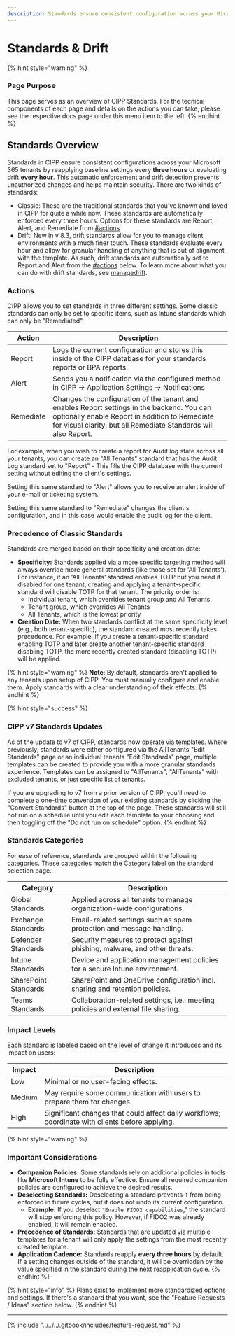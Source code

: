 ```yaml
---
description: Standards ensure consistent configuration across your Microsoft 365 tenants.
---
```


# Standards & Drift

{% hint style="warning" %}
### Page Purpose

This page serves as an overview of CIPP Standards.  For the tecnical components of each page and details on the actions you can take, please see the respective docs page under this menu item to the left.
{% endhint %}

## **Standards Overview**

Standards in CIPP ensure consistent configurations across your Microsoft 365 tenants by reapplying baseline settings every **three hours** or evaluating drift **every hour**. This automatic enforcement and drift detection prevents unauthorized changes and helps maintain security. There are two kinds of standards:

* Classic: These are the traditional standards that you've known and loved in CIPP for quite a while now. These standards are automatically enforced every three hours. Options for these standards are Report, Alert, and Remediate from [#actions](./#actions "mention").
* Drift: New in v 8.3, drift standards allow for you to manage client environments with a much finer touch. These standards evaluate every hour and allow for granular handling of anything that is out of alignment with the template. As such, drift standards are automatically set to Report and Alert from the [#actions](./#actions "mention") below. To learn more about what you can do with drift standards, see [managedrift](managedrift/ "mention").

### Actions

CIPP allows you to set standards in three different settings. Some classic standards can only be set to specific items, such as Intune standards which can only be "Remediated".

| Action    | Description                                                                                                                                                                                                     |
| --------- | --------------------------------------------------------------------------------------------------------------------------------------------------------------------------------------------------------------- |
| Report    | Logs the current configuration and stores this inside of the CIPP database for your standards reports or BPA reports.                                                                                           |
| Alert     | Sends you a notification via the configured method in CIPP -> Application Settings -> Notifications                                                                                                             |
| Remediate | Changes the configuration of the tenant and enables Report settings in the backend. You can optionally enable Report in addition to Remediate for visual clarity, but all Remediate Standards will also Report. |

For example, when you wish to create a report for Audit log state across all your tenants, you can create an "All Tenants" standard that has the Audit Log standard set to "Report" - This fills the CIPP database with the current setting without editing the client's settings.

Setting this same standard to "Alert" allows you to receive an alert inside of your e-mail or ticketing system.

Setting this same standard to "Remediate" changes the client's configuration, and in this case would enable the audit log for the client.

### **Precedence of Classic Standards**

Standards are merged based on their specificity and creation date:

* **Specificity:** Standards applied via a more specific targeting method will always override more general standards (like those set for 'All Tenants'). For instance, if an 'All Tenants' standard enables TOTP but you need it disabled for one tenant, creating and applying a tenant-specific standard will disable TOTP for that tenant. The priority order is:
  * Individual tenant, which overrides tenant group and All Tenants
  * Tenant group, which overrides All Tenants
  * All Tenants, which is the lowest priority
* **Creation Date:** When two standards conflict at the same specificity level (e.g., both tenant-specific), the standard created most recently takes precedence. For example, if you create a tenant-specific standard enabling TOTP and later create another tenant-specific standard disabling TOTP, the more recently created standard (disabling TOTP) will be applied.

{% hint style="warning" %}
**Note**: By default, standards aren't applied to any tenants upon setup of CIPP. You must manually configure and enable them. Apply standards with a clear understanding of their effects.
{% endhint %}

{% hint style="success" %}
### CIPP v7 Standards Updates

As of the update to v7 of CIPP, standards now operate via templates. Where previously, standards were either configured via the AllTenants "Edit Standards" page or an individual tenants "Edit Standards" page, multiple templates can be created to provide you with a more granular standards experience. Templates can be assigned to "AllTenants", "AllTenants" with excluded tenants, or just specific list of tenants.

If you are upgrading to v7 from a prior version of CIPP, you'll need to complete a one-time conversion of your existing standards by clicking the "Convert Standards" button at the top of the page. These standards will still not run on a schedule until you edit each template to your choosing and then toggling off the "Do not run on schedule" option.
{% endhint %}

### **Standards Categories**

For ease of reference, standards are grouped within the following categories. These categories match the Category label on the standard selection page.

| Category             | Description                                                                       |
| -------------------- | --------------------------------------------------------------------------------- |
| Global Standards     | Applied across all tenants to manage organization-wide configurations.            |
| Exchange Standards   | Email-related settings such as spam protection and message handling.              |
| Defender Standards   | Security measures to protect against phishing, malware, and other threats.        |
| Intune Standards     | Device and application management policies for a secure Intune environment.       |
| SharePoint Standards | SharePoint and OneDrive configuration incl. sharing and retention policies.       |
| Teams Standards      | Collaboration-related settings, i.e.: meeting policies and external file sharing. |

### **Impact Levels**

Each standard is labeled based on the level of change it introduces and its impact on users:

| Impact | Description                                                                                     |
| ------ | ----------------------------------------------------------------------------------------------- |
| Low    | Minimal or no user-facing effects.                                                              |
| Medium | May require some communication with users to prepare them for changes.                          |
| High   | Significant changes that could affect daily workflows; coordinate with clients before applying. |

{% hint style="warning" %}
### Important Considerations

* **Companion Policies:** Some standards rely on additional policies in tools like **Microsoft Intune** to be fully effective. Ensure all required companion policies are configured to achieve the desired results.
* **Deselecting Standards:** Deselecting a standard prevents it from being enforced in future cycles, but it does not undo its current configuration.
  * **Example:** If you deselect `"Enable FIDO2 capabilities`," the standard will stop enforcing this policy. However, if FIDO2 was already enabled, it will remain enabled.
* **Precedence of Standards:** Standards that are updated via multiple templates for a tenant will only apply the settings from the most recently created template.
* **Application Cadence:** Standards reapply **every three hours** by default. If a setting changes outside of the standard, it will be overridden by the value specified in the standard during the next reapplication cycle.
{% endhint %}

{% hint style="info" %}
Plans exist to implement more standardized options and settings. If there's a standard that you want, see the "Feature Requests / Ideas" section below.
{% endhint %}

***

{% include "../../../.gitbook/includes/feature-request.md" %}
